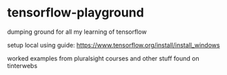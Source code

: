 # tensorflow-playground
dumping ground for all my learning of tensorflow

setup local using guide:
https://www.tensorflow.org/install/install_windows

worked examples from pluralsight courses and other stuff found on tinterwebs
